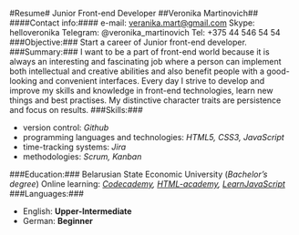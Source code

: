 #Resume#
Junior Front-end Developer
##Veronika Martinovich##
####Contact info:####
e-mail: veranika.mart@gmail.com
Skype: helloveronika
Telegram: @veronika_martinovich
Tel: +375 44 546 54 54
###Objective:### 
Start a career of Junior front-end developer.
###Summary:### 
I want to be a part of front-end world because it is always an interesting and fascinating job where a person can implement both intellectual and creative abilities and also benefit people with a good-looking and convenient interfaces. Every day I strive to develop and improve my skills and knowledge in front-end technologies, learn new things and best practises. My distinctive character traits are persistence and focus on results. 
###Skills:###

* version control: _Github_
* programming languages and technologies: _HTML5, CSS3, JavaScript_
* time-tracking systems: _Jira_
* methodologies: _Scrum, Kanban_

###Education:### 
Belarusian State Economic University (_Bachelor’s degree_)
Online learning: _[Codecademy](https://www.codecademy.com/catalog/subject/all), [HTML-academy](https://htmlacademy.ru/), [LearnJavaScript](https://learn.javascript.ru/)_
###Languages:### 
* English: **Upper-Intermediate**
* German: **Beginner**